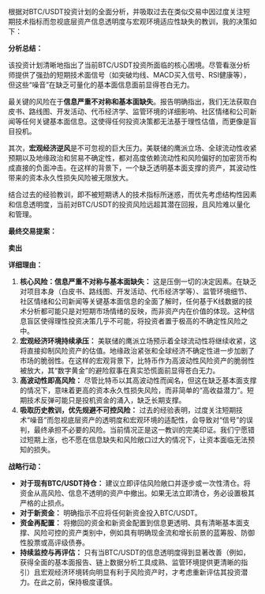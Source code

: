 根据对BTC/USDT投资计划的全面分析，并吸取过去在类似交易中因过度关注短期技术指标而忽视底层资产信息透明度与宏观环境适应性缺失的教训，我的决策如下：

**分析总结：**

该投资计划清晰地指出了当前BTC/USDT投资所面临的核心困境。尽管看涨分析师提供了强劲的短期技术面信号（如突破均线、MACD买入信号、RSI健康等），但这些“噪音”在缺乏可量化的基本面信息面前显得苍白无力。

最关键的风险在于**信息严重不对称和基本面缺失**。报告明确指出，我们无法获取白皮书、路线图、开发活动、代币经济学、监管环境的详细影响、社区情绪和公司新闻等任何关键基本面信息。这使得任何投资决策都无法基于理性估值，而更像是盲目投机。

其次，**宏观经济逆风**是不可忽视的巨大压力。美联储的鹰派立场、全球流动性收紧预期以及地缘政治和贸易不确定性，都对高度依赖流动性和风险偏好的加密货币构成直接的负面冲击。在这样的背景下，一个缺乏透明基本面支撑的资产，其波动性带来的资本永久性损失风险被无限放大。

结合过去的经验教训，即不被短期诱人的技术指标所迷惑，而优先考虑结构性因素和信息透明度，当前对BTC/USDT的投资风险远超其潜在回报，且风险难以量化和管理。

**最终交易提案：**

**卖出**

**详细理由：**

1.  **核心风险：信息严重不对称与基本面缺失：** 这是压倒一切的决定因素。在缺乏对项目本身（白皮书、路线图、开发活动、代币经济学等）、监管环境细节、社区情绪和公司新闻等关键基本面信息的全面了解时，任何基于K线数据的技术分析都可能只是对短期市场情绪的反映，而非资产内在价值的体现。这种信息盲区使得理性投资决策几乎不可能，将投资者置于极高的不确定性风险之中。
2.  **宏观经济环境持续承压：** 美联储的鹰派立场预示着全球流动性将继续收紧，这将直接抑制风险资产的估值。地缘政治紧张和全球经济不确定性进一步加剧了市场的脆弱性。在这样的宏观背景下，比特币作为高波动性风险资产的脆弱性被放大，其“数字黄金”的避险叙事在真实恐慌面前显得苍白无力。
3.  **高波动性即高风险：** 尽管比特币以其高波动性而闻名，但这在缺乏基本面支撑的情况下，意味着更高的资本永久性损失风险，而非简单的“高收益潜力”。短期技术反弹可能只是投机资金的涌入，缺乏长期支撑。
4.  **吸取历史教训，优先规避不可控风险：** 过去的经验表明，过度关注短期技术“噪音”而忽视底层资产的透明度和宏观环境的适配性，会导致对“信号”的误判，最终承担不必要的风险。当前情况正是这一教训的完美印证。我们宁愿错过短期上涨，也不愿在信息缺失和风险敞口过大的情况下，让资本面临无法预知的损失。

**战略行动：**

*   **对于现有BTC/USDT持仓：** 建议立即评估风险敞口并逐步或一次性清仓。将资金从高风险、信息不透明的资产中撤出。如果无法立即清仓，务必设置极其严格的止损点。
*   **对于新资金：** 明确指示不应将任何新资金投入BTC/USDT。
*   **资金再配置：** 将撤回的资金和新资金配置到信息更透明、具有清晰基本面支撑、风险可控的资产类别中，例如具有明确现金流和增长前景的蓝筹股、防御性股票或高评级债券。
*   **持续监控与再评估：** 只有当BTC/USDT的信息透明度得到显著改善（例如，获得全面的基本面报告、链上数据分析工具成熟、监管环境提供更清晰的指引）且宏观经济环境转向明显有利于风险资产时，才考虑重新评估其投资潜力。在此之前，保持极度谨慎。